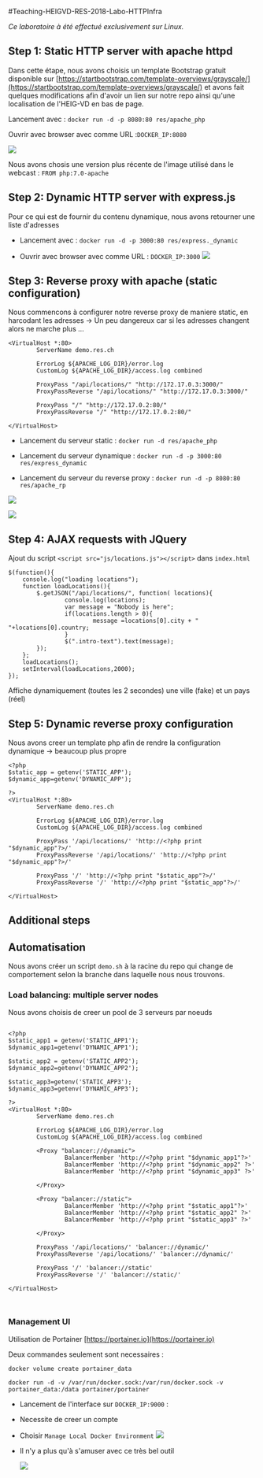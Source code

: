#Teaching-HEIGVD-RES-2018-Labo-HTTPInfra

*Ce laboratoire à été effectué exclusivement sur Linux.*

## Step 1: Static HTTP server with apache httpd

Dans cette étape, nous avons choisis un template Bootstrap gratuit disponible sur [https://startbootstrap.com/template-overviews/grayscale/](https://startbootstrap.com/template-overviews/grayscale/) et avons fait quelques modifications afin d'avoir un lien sur notre repo ainsi qu'une localisation de l'HEIG-VD en bas de page.

Lancement avec : `docker run -d -p 8080:80 res/apache_php`

Ouvrir avec browser avec comme URL :`DOCKER_IP:8080`

![](images/step1.png)

Nous avons chosis une version plus récente de l'image utilisé dans le webcast : `FROM php:7.0-apache `


## Step 2: Dynamic HTTP server with express.js

Pour ce qui est de fournir du contenu dynamique, nous avons retourner une liste d'adresses

* Lancement avec : `docker run -d -p 3000:80 res/express._dynamic`

* Ouvrir avec browser avec comme URL : `DOCKER_IP:3000`
![](images/step2.png)

## Step 3: Reverse proxy with apache (static configuration)

Nous commencons à configurer notre reverse proxy de maniere static, en harcodant les adresses -> Un peu dangereux car si les adresses changent alors ne marche plus ...

```
<VirtualHost *:80>
        ServerName demo.res.ch

        ErrorLog ${APACHE_LOG_DIR}/error.log
        CustomLog ${APACHE_LOG_DIR}/access.log combined

        ProxyPass "/api/locations/" "http://172.17.0.3:3000/"
        ProxyPassReverse "/api/locations/" "http://172.17.0.3:3000/"

        ProxyPass "/" "http://172.17.0.2:80/"
        ProxyPassReverse "/" "http://172.17.0.2:80/"

</VirtualHost>

```

* Lancement du serveur static : `docker run -d res/apache_php `

* Lancement du serveur dynamique : `docker run -d -p 3000:80 res/express_dynamic`

* Lancement du serveur du reverse proxy : `docker run -d -p 8080:80 res/apache_rp `

![](images/step3-static.png)

![](images/step3-dynamic.png)


## Step 4: AJAX requests with JQuery

Ajout du script `<script src="js/locations.js"></script>` dans `index.html` 

```
$(function(){
	console.log("loading locations");
	function loadLocations(){
        $.getJSON("/api/locations/", function( locations){
                console.log(locations);
                var message = "Nobody is here";
                if(locations.length > 0){
                        message =locations[0].city + " "+locations[0].country;
                }
                $(".intro-text").text(message);
		});
	};
	loadLocations();
	setInterval(loadLocations,2000);
});

```

Affiche dynamiquement (toutes les 2 secondes) une ville (fake) et un pays (réel)

## Step 5: Dynamic reverse proxy configuration

Nous avons creer un template php afin de rendre la configuration dynamique -> beaucoup plus propre
```
<?php  
$static_app = getenv('STATIC_APP');
$dynamic_app=getenv('DYNAMIC_APP');

?>
<VirtualHost *:80>
        ServerName demo.res.ch

        ErrorLog ${APACHE_LOG_DIR}/error.log
        CustomLog ${APACHE_LOG_DIR}/access.log combined

        ProxyPass '/api/locations/' 'http://<?php print "$dynamic_app"?>/'
        ProxyPassReverse '/api/locations/' 'http://<?php print "$dynamic_app"?>/'

        ProxyPass '/' 'http://<?php print "$static_app"?>/'
        ProxyPassReverse '/' 'http://<?php print "$static_app"?>/'

</VirtualHost>

```

## Additional steps 

## Automatisation

Nous avons créer un script `demo.sh` à la racine du repo qui change de comportement selon la branche dans laquelle nous nous trouvons.

### Load balancing: multiple server nodes

Nous avons choisis de creer un pool de 3 serveurs par noeuds 

```

<?php  
$static_app1 = getenv('STATIC_APP1');
$dynamic_app1=getenv('DYNAMIC_APP1');

$static_app2 = getenv('STATIC_APP2');
$dynamic_app2=getenv('DYNAMIC_APP2');

$static_app3=getenv('STATIC_APP3');
$dynamic_app3=getenv('DYNAMIC_APP3');

?>
<VirtualHost *:80>
        ServerName demo.res.ch

        ErrorLog ${APACHE_LOG_DIR}/error.log
        CustomLog ${APACHE_LOG_DIR}/access.log combined

        <Proxy "balancer://dynamic">
                BalancerMember 'http://<?php print "$dynamic_app1"?>'
                BalancerMember 'http://<?php print "$dynamic_app2" ?>'
                BalancerMember 'http://<?php print "$dynamic_app3" ?>'

        </Proxy>

        <Proxy "balancer://static">
                BalancerMember 'http://<?php print "$static_app1"?>'
                BalancerMember 'http://<?php print "$static_app2" ?>'
                BalancerMember 'http://<?php print "$static_app3" ?>'

        </Proxy>

        ProxyPass '/api/locations/' 'balancer://dynamic/'
        ProxyPassReverse '/api/locations/' 'balancer://dynamic/'

        ProxyPass '/' 'balancer://static'
        ProxyPassReverse '/' 'balancer://static/'

</VirtualHost>



```


### Management UI

Utilisation de Portainer [https://portainer.io](https://portainer.io)

Deux commandes seulement sont necessaires :

`docker volume create portainer_data`

`docker run -d -v /var/run/docker.sock:/var/run/docker.sock -v portainer_data:/data portainer/portainer`

* Lancement de l'interface sur `DOCKER_IP:9000` :

* Necessite de creer un compte 

* Choisir `Manage Local Docker Environment`
	![](images/bonus-managment-ui1.png)
* Il n'y a plus qu'à s'amuser avec ce très bel outil

	![](images/bonus-managment-ui2.png)

